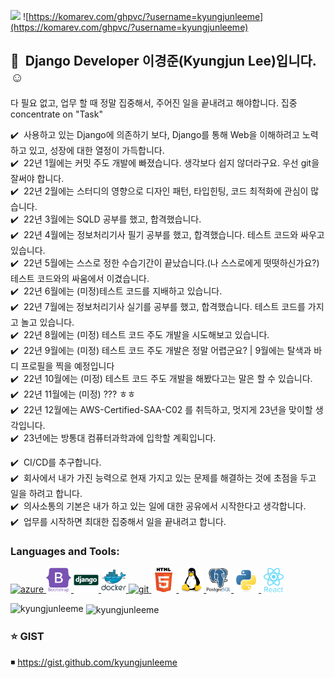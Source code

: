 <a href="https://kjdev.notion.site/Django-Developer-f36090b3c2cb41d8aa1422dbd7b1be7c"><img src="https://img.shields.io/badge/Porfoilo-Docs-blue"/></a>
![https://komarev.com/ghpvc/?username=kyungjunleeme](https://komarev.com/ghpvc/?username=kyungjunleeme)


## 👋 &nbsp;Django Developer 이경준(Kyungjun Lee)입니다. ☺️

다 필요 없고, 업무 할 때 정말 집중해서, 주어진 일을 끝내려고 해야합니다. 집중 concentrate on "Task"

✔️ &nbsp;사용하고 있는 Django에 의존하기 보다, Django를 통해 Web을 이해하려고 노력하고 있고, 성장에 대한 열정이 가득합니다.\
✔️ &nbsp;22년 1월에는 커밋 주도 개발에 빠졌습니다. 생각보다 쉽지 않더라구요. 우선 git을 잘써야 합니다. \
✔️ &nbsp;22년 2월에는 스터디의 영향으로 디자인 패턴, 타입힌팅, 코드 최적화에 관심이 많습니다. \
✔️ &nbsp;22년 3월에는 SQLD 공부를 했고, 합격했습니다. \
✔️ &nbsp;22년 4월에는 정보처리기사 필기 공부를 했고, 합격했습니다. 테스트 코드와 싸우고 있습니다. \
✔️ &nbsp;22년 5월에는 스스로 정한 수습기간이 끝났습니다.(나 스스로에게 떳떳하신가요?)  테스트 코드와의 싸움에서 이겼습니다. \
✔️ &nbsp;22년 6월에는 (미정)테스트 코드를 지배하고 있습니다. \
✔️ &nbsp;22년 7월에는 정보처리기사 실기를 공부를 했고, 합격했습니다. 테스트 코드를 가지고 놀고 있습니다. \
✔️ &nbsp;22년 8월에는 (미정) 테스트 코드 주도 개발을 시도해보고 있습니다. \
✔️ &nbsp;22년 9월에는 (미정) 테스트 코드 주도 개발은 정말 어렵군요? | 9월에는 탈색과 바디 프로필을 찍을 예정입니다 \
✔️ &nbsp;22년 10월에는 (미정)  테스트 코드 주도 개발을 해봤다고는 말은 할 수 있습니다. \
✔️ &nbsp;22년 11월에는 (미정)  ??? ㅎㅎ\
✔️ &nbsp;22년 12월에는 AWS-Certified-SAA-C02 를 취득하고, 멋지게 23년을 맞이할 생각입니다. \
✔️ &nbsp;23년에는 방통대 컴퓨터과학과에 입학할 계획입니다. 


✔️ &nbsp;CI/CD를 추구합니다.\
✔️ &nbsp;회사에서 내가 가진 능력으로 현재 가지고 있는 문제를 해결하는 것에 초점을 두고 일을 하려고 합니다.\
✔️ &nbsp;의사소통의 기본은 내가 하고 있는 일에 대한 공유에서 시작한다고 생각합니다.\
✔️ &nbsp;업무를 시작하면 최대한 집중해서 일을 끝내려고 합니다.
<!-- ✔ &nbsp;저에 대해 궁금하시다면, <a href="https://kjdev.notion.site/Django-Developer-f36090b3c2cb41d8aa1422dbd7b1be7c">제 포트폴리오</a>를 방문해주세요. -->
<h3 align="left">Languages and Tools:</h3>
<p align="left"> <a href="https://azure.microsoft.com/en-in/" target="_blank"> <img src="https://www.vectorlogo.zone/logos/microsoft_azure/microsoft_azure-icon.svg" alt="azure" width="40" height="40"/> </a> <a href="https://getbootstrap.com" target="_blank"> <img src="https://raw.githubusercontent.com/devicons/devicon/master/icons/bootstrap/bootstrap-plain-wordmark.svg" alt="bootstrap" width="40" height="40"/> </a> <a href="https://www.djangoproject.com/" target="_blank"> <img src="https://raw.githubusercontent.com/devicons/devicon/master/icons/django/django-original.svg" alt="django" width="40" height="40"/> </a> <a href="https://www.docker.com/" target="_blank"> <img src="https://raw.githubusercontent.com/devicons/devicon/master/icons/docker/docker-original-wordmark.svg" alt="docker" width="40" height="40"/> </a> <a href="https://git-scm.com/" target="_blank"> <img src="https://www.vectorlogo.zone/logos/git-scm/git-scm-icon.svg" alt="git" width="40" height="40"/> </a> <a href="https://www.w3.org/html/" target="_blank"> <img src="https://raw.githubusercontent.com/devicons/devicon/master/icons/html5/html5-original-wordmark.svg" alt="html5" width="40" height="40"/> </a> <a href="https://www.linux.org/" target="_blank"> <img src="https://raw.githubusercontent.com/devicons/devicon/master/icons/linux/linux-original.svg" alt="linux" width="40" height="40"/> </a> <a href="https://www.postgresql.org" target="_blank"> <img src="https://raw.githubusercontent.com/devicons/devicon/master/icons/postgresql/postgresql-original-wordmark.svg" alt="postgresql" width="40" height="40"/> </a> <a href="https://www.python.org" target="_blank"> <img src="https://raw.githubusercontent.com/devicons/devicon/master/icons/python/python-original.svg" alt="python" width="40" height="40"/> </a> <a href="https://reactjs.org/" target="_blank"> <img src="https://raw.githubusercontent.com/devicons/devicon/master/icons/react/react-original-wordmark.svg" alt="react" width="40" height="40"/> </a> </p>

<p><img align="left" src="https://github-readme-stats.vercel.app/api/top-langs?username=kyungjunleeme&show_icons=true&locale=en&layout=compact" alt="kyungjunleeme" /></p>

<p>&nbsp;<img align="center" src="https://github-readme-stats.vercel.app/api?username=kyungjunleeme&show_icons=true&locale=en" alt="kyungjunleeme" /></p>


### ⭐ **GIST**
◾ https://gist.github.com/kyungjunleeme

<!--
### 🤝🏻 &nbsp;Contact
<a href="https://linkedin.com/in/kyungjunleeme" target="blank"><img align="center" src="https://raw.githubusercontent.com/rahuldkjain/github-profile-readme-generator/master/src/images/icons/Social/linked-in-alt.svg" alt="kyungjunleeme" height="30" width="40" /></a>
-->
